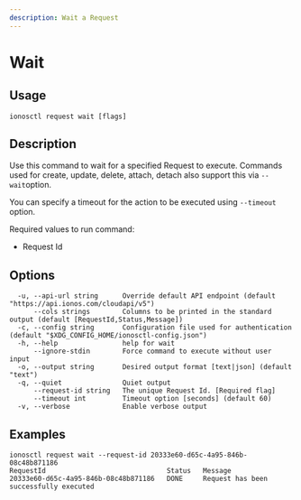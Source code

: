 ```yaml
---
description: Wait a Request
---
```


# Wait

## Usage

```text
ionosctl request wait [flags]
```

## Description

Use this command to wait for a specified Request to execute. Commands used for create, update, delete, attach, detach also support this via `--wait`option.

You can specify a timeout for the action to be executed using `--timeout` option.

Required values to run command:
- Request Id

## Options

```text
  -u, --api-url string      Override default API endpoint (default "https://api.ionos.com/cloudapi/v5")
      --cols strings        Columns to be printed in the standard output (default [RequestId,Status,Message])
  -c, --config string       Configuration file used for authentication (default "$XDG_CONFIG_HOME/ionosctl-config.json")
  -h, --help                help for wait
      --ignore-stdin        Force command to execute without user input
  -o, --output string       Desired output format [text|json] (default "text")
  -q, --quiet               Quiet output
      --request-id string   The unique Request Id. [Required flag]
      --timeout int         Timeout option [seconds] (default 60)
  -v, --verbose             Enable verbose output
```

## Examples

```text
ionosctl request wait --request-id 20333e60-d65c-4a95-846b-08c48b871186 
RequestId                              Status   Message
20333e60-d65c-4a95-846b-08c48b871186   DONE     Request has been successfully executed
```

